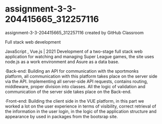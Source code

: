 # assignment-3-3-204415665_312257116
assignment-3-3-204415665_312257116 created by GitHub Classroom

Full stack web development

JavaScript , Vue.js | 2021
Development of a two-stage full stack web application for watching and managing Super League games, the site uses node.js as a work
environment and Asure as a data base.

·Back-end:
Building an API for communication with the sportmonks platform, all communication with this platform takes place on the server side via the
API.
Implementing all server-side API requests, contains routing, middleware, proper division into classes.
All the logic of validation and communication of the server side takes place on the Back-end.

·Front-end:
Building the client side in the VUE platform, in this part we worked a lot on the user experience in terms of visibility, correct retrieval of the
information in the user login, in the logic of the application structure and appearance by used in packages from the bootsrap site.
